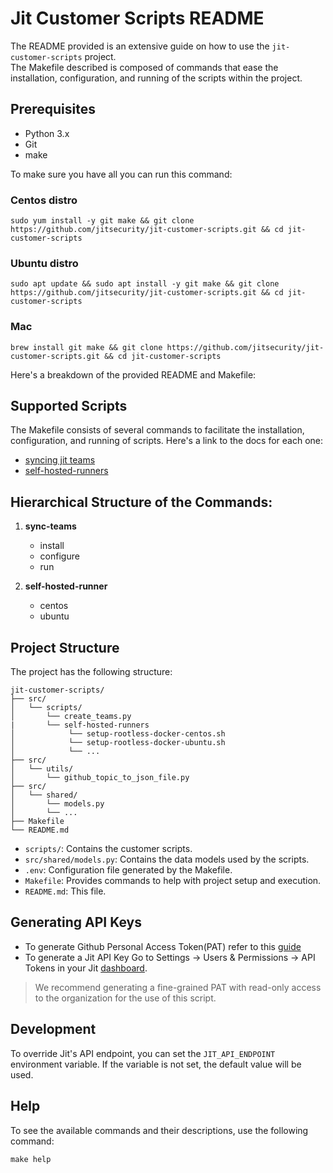 # Jit Customer Scripts README

The README provided is an extensive guide on how to use the `jit-customer-scripts` project. \
The Makefile described is composed of commands that ease the installation, configuration, and running of the scripts
within the project.

## Prerequisites

- Python 3.x
- Git
- make

To make sure you have all you can run this command:

### Centos distro

```shell
sudo yum install -y git make && git clone https://github.com/jitsecurity/jit-customer-scripts.git && cd jit-customer-scripts
```

### Ubuntu distro

```shell
sudo apt update && sudo apt install -y git make && git clone https://github.com/jitsecurity/jit-customer-scripts.git && cd jit-customer-scripts
```

### Mac

```shell
brew install git make && git clone https://github.com/jitsecurity/jit-customer-scripts.git && cd jit-customer-scripts
```

Here's a breakdown of the provided README and Makefile:

## Supported Scripts

The Makefile consists of several commands to facilitate the installation, configuration, and running of scripts. Here's
a link to the docs for each one:

* [syncing jit teams](src/scripts/sync_teams/sync-teams.md)
* [self-hosted-runners](src/scripts/self-hosted-runners/self-hosted-runner.md)

## Hierarchical Structure of the Commands:

1. **sync-teams**
    - install
    - configure
    - run

2. **self-hosted-runner**
    - centos
    - ubuntu

## Project Structure

The project has the following structure:

```
jit-customer-scripts/
├── src/
│   └── scripts/
│       └── create_teams.py
|       └── self-hosted-runners
│            └── setup-rootless-docker-centos.sh
│            └── setup-rootless-docker-ubuntu.sh
│            └── ...
├── src/
│   └── utils/
│       └── github_topic_to_json_file.py
├── src/
│   └── shared/
│       └── models.py
│       └── ...
├── Makefile
└── README.md
```

- `scripts/`: Contains the customer scripts.
- `src/shared/models.py`: Contains the data models used by the scripts.
- `.env`: Configuration file generated by the Makefile.
- `Makefile`: Provides commands to help with project setup and execution.
- `README.md`: This file.

## Generating API Keys

* To generate Github Personal Access Token(PAT) refer to
  this [guide](https://docs.github.com/en/authentication/keeping-your-account-and-data-secure/managing-your-personal-access-tokens#creating-a-personal-access-token-classic)
* To generate a Jit API Key Go to Settings -> Users & Permissions -> API Tokens in your
  Jit [dashboard](https://platform.jit.io).

> We recommend generating a fine-grained PAT with read-only access to the organization for the use of this script.

## Development

To override Jit's API endpoint, you can set the `JIT_API_ENDPOINT` environment variable. If the variable is not set, the
default value will be used.

## Help

To see the available commands and their descriptions, use the following command:

```shell
make help
```
